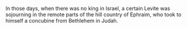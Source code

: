 In those days, when there was no king in Israel, a certain Levite was sojourning in the remote parts of the hill country of Ephraim, who took to himself a concubine from Bethlehem in Judah.
